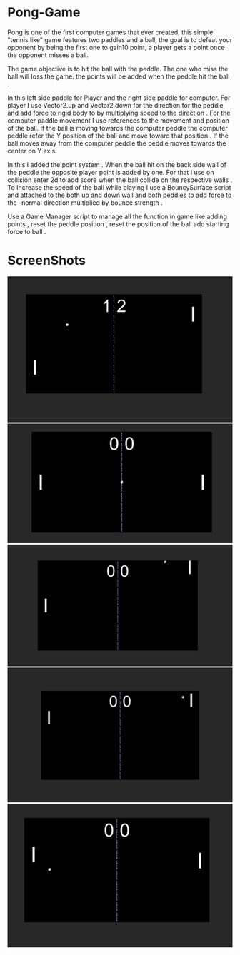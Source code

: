 # Pong-Game
 
Pong is one of the first computer games that ever created, this simple "tennis like" game features two paddles and a ball, the goal is to defeat your opponent by being the first one to gain10 point, a player gets a point once the opponent misses a ball.

The game objective is to hit the ball with the peddle. The one who miss the ball will loss the game. the points will be added when the peddle hit the ball .

In this left side paddle for Player and the right side paddle for computer. For player I use Vector2.up and Vector2.down for the direction for the peddle and add force to rigid body to by multiplying speed to the direction . For the computer paddle movement I use references to the movement and position of the ball. If the ball is moving towards the computer peddle the computer peddle refer the Y position of the ball and move toward that position . If the ball moves away from the computer peddle the peddle moves towards the center on Y axis.

In this I added the point system . When the ball hit on the back side wall of the peddle the opposite player point is added by one. For that I use on collision enter 2d to add score when the ball collide on the respective walls . To Increase the speed of the ball while playing I use a BouncySurface script and attached to the both up and down wall and both peddles to add force to the -normal direction multiplied by bounce strength .

Use a Game Manager script to manage all the function in game like adding points , reset the peddle position , reset the position of the ball add starting force to ball .


# ScreenShots

![Capture1](/ScreenShots/1.png)
![Capture1](/ScreenShots/2.png)
![Capture1](/ScreenShots/3.png)
![Capture1](/ScreenShots/4.png)
![Capture1](/ScreenShots/5.png)
